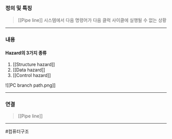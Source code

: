### 정의 및 특징
> [[Pipe line]] 시스템에서 다음 명령어가 다음 클럭 사이클에 실행될 수 없는 상황
---
###  내용
#### Hazard의 3가지 종류
1. [[Structure hazard]]
2. [[Data hazard]]
3. [[Control hazard]]

![[PC branch path.png]]

---
### 연결
>[[Pipe line]]
---
#컴퓨터구조